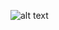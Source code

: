 ![alt text](https://www.codewars.com/users/ICalmPersonI/badges/large)
<!---
ICalmPersonI/ICalmPersonI is a ✨ special ✨ repository because its `README.md` (this file) appears on your GitHub profile.
You can click the Preview link to take a look at your changes.
--->

